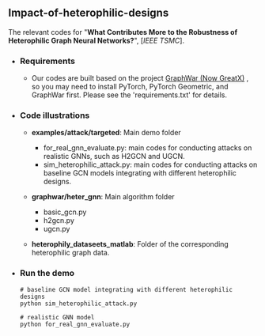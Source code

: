 ## Impact-of-heterophilic-designs

The relevant codes for "**What Contributes More to the Robustness of Heterophilic Graph Neural Networks?**", [*IEEE TSMC*].




- ### Requirements

  - Our codes are built based on the project [GraphWar (Now GreatX)](https://github.com/EdisonLeeeee/GreatX/tree/graphwar) , so you may need to install PyTorch, PyTorch Geometric, and GraphWar first. Please see the 'requirements.txt' for details. 

    

- ### Code illustrations

  - **examples/attack/targeted**: Main demo folder

    - for_real_gnn_evaluate.py: main codes for conducting attacks on realistic GNNs, such as H2GCN and UGCN.
    - sim_heterophilic_attack.py: main codes for conducting attacks on baseline GCN models integrating with different heterophilic designs. 
    
  - **graphwar/heter_gnn**: Main algorithm folder
    - basic_gcn.py
    - h2gcn.py
    - ugcn.py
    
  - **heterophily_dataseets_matlab**: Folder of the corresponding heterophilic graph data.
  
  
  
- ### Run the demo

  ```
  # baseline GCN model integrating with different heterophilic designs
  python sim_heterophilic_attack.py
  
  # realistic GNN model
  python for_real_gnn_evaluate.py
  ```

  

